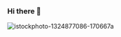 ### Hi there 👋

<!--
**mastercelebs/mastercelebs** is a ✨ _special_ ✨ repository because its `README.md` (this file) appears on your GitHub profile.

Here are some ideas to get you started:

- 🔭 I’m currently working on ...
- 🌱 I’m currently learning ...
- 👯 I’m looking to collaborate on ...
- 🤔 I’m looking for help with ...
- 💬 Ask me about ...
- 📫 How to reach me: ...
- 😄 Pronouns: ...
- ⚡ Fun fact: ...
-->
![istockphoto-1324877086-170667a](https://user-images.githubusercontent.com/104296579/164966319-1d5c3b49-7936-4d5b-9ed0-bc6195509fb9.jpg)
